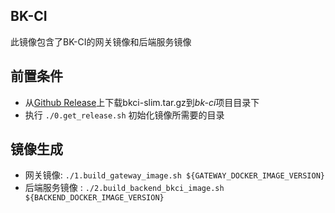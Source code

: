## BK-CI
此镜像包含了BK-CI的网关镜像和后端服务镜像

## 前置条件
- 从[Github Release](https://github.com/Tencent/bk-ci/releases)上下载bkci-slim.tar.gz到*bk-ci*项目目录下
- 执行 `./0.get_release.sh` 初始化镜像所需要的目录

## 镜像生成
- 网关镜像: `./1.build_gateway_image.sh ${GATEWAY_DOCKER_IMAGE_VERSION}`
- 后端服务镜像 : `./2.build_backend_bkci_image.sh ${BACKEND_DOCKER_IMAGE_VERSION}`
